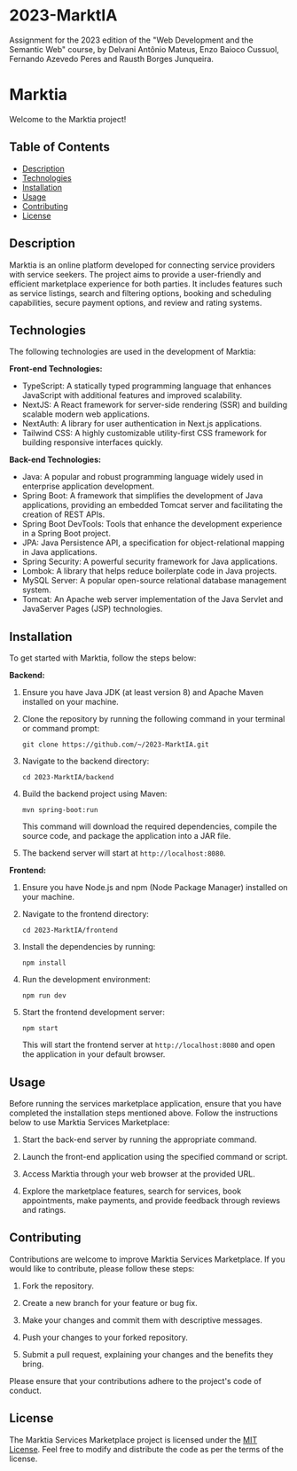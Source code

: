 # 2023-MarktIA
Assignment for the 2023 edition of the "Web Development and the Semantic Web" course, by Delvani Antônio Mateus, Enzo Baioco Cussuol, Fernando Azevedo Peres and Rausth Borges Junqueira.

# Marktia 

Welcome to the Marktia project!

## Table of Contents
- [Description](#description)
- [Technologies](#technologies)
- [Installation](#installation)
- [Usage](#usage)
- [Contributing](#contributing)
- [License](#license)

## Description

Marktia is an online platform developed for connecting service providers with service seekers. The project aims to provide a user-friendly and efficient marketplace experience for both parties. It includes features such as service listings, search and filtering options, booking and scheduling capabilities, secure payment options, and review and rating systems.

## Technologies

The following technologies are used in the development of Marktia:

**Front-end Technologies:**
- TypeScript: A statically typed programming language that enhances JavaScript with additional features and improved scalability.
- NextJS: A React framework for server-side rendering (SSR) and building scalable modern web applications.
- NextAuth: A library for user authentication in Next.js applications.
- Tailwind CSS: A highly customizable utility-first CSS framework for building responsive interfaces quickly.

**Back-end Technologies:**
- Java: A popular and robust programming language widely used in enterprise application development.
- Spring Boot: A framework that simplifies the development of Java applications, providing an embedded Tomcat server and facilitating the creation of REST APIs.
- Spring Boot DevTools: Tools that enhance the development experience in a Spring Boot project.
- JPA: Java Persistence API, a specification for object-relational mapping in Java applications.
- Spring Security: A powerful security framework for Java applications.
- Lombok: A library that helps reduce boilerplate code in Java projects.
- MySQL Server: A popular open-source relational database management system.
- Tomcat: An Apache web server implementation of the Java Servlet and JavaServer Pages (JSP) technologies.

## Installation

To get started with Marktia, follow the steps below:

**Backend:**

1. Ensure you have Java JDK (at least version 8) and Apache Maven installed on your machine.

2. Clone the repository by running the following command in your terminal or command prompt:
   ```
   git clone https://github.com/~/2023-MarktIA.git
   ```

3. Navigate to the backend directory:
   ```
   cd 2023-MarktIA/backend
   ```

4. Build the backend project using Maven:
   ```
   mvn spring-boot:run 
   ```
   This command will download the required dependencies, compile the source code, and package the application into a JAR file.


5. The backend server will start at `http://localhost:8080`.

**Frontend:**

1. Ensure you have Node.js and npm (Node Package Manager) installed on your machine.

2. Navigate to the frontend directory:
   ```
   cd 2023-MarktIA/frontend
   ```

3. Install the dependencies by running:
   ```
   npm install
   ```
   
5. Run the development environment:
   ```
   npm run dev
   ```

7. Start the frontend development server:
   ```
   npm start
   ```
   This will start the frontend server at `http://localhost:8080` and open the application in your default browser.


## Usage

Before running the services marketplace application, ensure that you have completed the installation steps mentioned above. Follow the instructions below to use Marktia Services Marketplace:

1. Start the back-end server by running the appropriate command.

2. Launch the front-end application using the specified command or script.

3. Access Marktia through your web browser at the provided URL.

4. Explore the marketplace features, search for services, book appointments, make payments, and provide feedback through reviews and ratings.

## Contributing

Contributions are welcome to improve Marktia Services Marketplace. If you would like to contribute, please follow these steps:

1. Fork the repository.

2. Create a new branch for your feature or bug fix.

3. Make your changes and commit them with descriptive messages.

4. Push your changes to your forked repository.

5. Submit a pull request, explaining your changes and the benefits they bring.

Please ensure that your contributions adhere to the project's code of conduct.

## License

The Marktia Services Marketplace project is licensed under the [MIT License](LICENSE). Feel free to modify and distribute the code as per the terms of the license.

